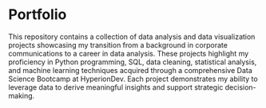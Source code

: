 # Portfolio

This repository contains a collection of data analysis and data visualization projects showcasing my transition from a background in corporate communications to a career in data analysis. These projects highlight my proficiency in Python programming, SQL, data cleaning, statistical analysis, and machine learning techniques acquired through a comprehensive Data Science Bootcamp at HyperionDev. Each project demonstrates my ability to leverage data to derive meaningful insights and support strategic decision-making.
